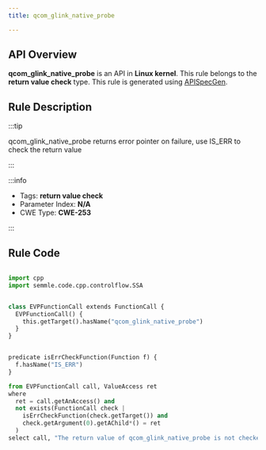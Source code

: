 ```yaml
---
title: qcom_glink_native_probe

---
```



## API Overview
**qcom_glink_native_probe** is an API in **Linux kernel**. This rule belongs to the **return value check** type. This rule is generated using [APISpecGen](../../tools/APISpecGen).
## Rule Description

:::tip

qcom_glink_native_probe returns error pointer on failure, use IS_ERR to check the return value

:::

:::info

- Tags: **return value check**
- Parameter Index: **N/A**
- CWE Type: **CWE-253**

:::

## Rule Code
```python

import cpp
import semmle.code.cpp.controlflow.SSA


class EVPFunctionCall extends FunctionCall {
  EVPFunctionCall() {
    this.getTarget().hasName("qcom_glink_native_probe")
  }
}


predicate isErrCheckFunction(Function f) {
  f.hasName("IS_ERR") 
}

from EVPFunctionCall call, ValueAccess ret
where
  ret = call.getAnAccess() and
  not exists(FunctionCall check |
    isErrCheckFunction(check.getTarget()) and
    check.getArgument(0).getAChild*() = ret
  )
select call, "The return value of qcom_glink_native_probe is not checked with IS_ERR."
    
```